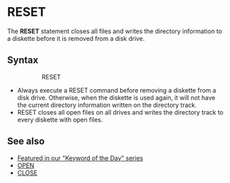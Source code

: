 <style>pre.codeide, pre.outputfixed, .outputcrt0 { background-color: #000 !important; color: #FFF !important; }</style><!DOCTYPE html>
<html class="client-nojs" dir="ltr" lang="en">
<head>
<title>RESET - QB64 Phoenix Edition Wiki</title>
</head>
<body class="mediawiki ltr sitedir-ltr mw-hide-empty-elt ns-0 ns-subject page-RESET rootpage-RESET skin-vector action-view skin-vector-legacy vector-feature-language-in-header-enabled vector-feature-language-in-main-page-header-disabled vector-feature-language-alert-in-sidebar-disabled vector-feature-sticky-header-disabled vector-feature-sticky-header-edit-disabled vector-feature-table-of-contents-disabled vector-feature-visual-enhancement-next-disabled">
<div class="mw-body" id="content" role="main">
<a id="top"></a>
<h1 class="firstHeading mw-first-heading" id="firstHeading"><span class="mw-page-title-main">RESET</span></h1>
<div class="vector-body" id="bodyContent">
<div class="mw-body-content mw-content-ltr" dir="ltr" id="mw-content-text" lang="en"><div class="mw-parser-output"><p>The <b>RESET</b> statement closes all files and writes the directory information to a diskette before it is removed from a disk drive.
</p>
<h2><span class="mw-headline" id="Syntax">Syntax</span></h2>
<dl><dd><dl><dd>RESET</dd></dl></dd></dl>
<p>
</p>
<ul><li>Always execute a RESET command before removing a diskette from a disk drive. Otherwise, when the diskette is used again, it will not have the current directory information written on the directory track.</li>
<li>RESET closes all open files on all drives and writes the directory track to every diskette with open files.</li></ul>
<p>
</p>
<h2><span class="mw-headline" id="See_also">See also</span></h2>
<ul><li><a class="external text" href="https://qb64phoenix.com/forum/showthread.php?tid=1357" rel="nofollow">Featured in our "Keyword of the Day" series</a></li>
<li><a href="OPEN" title="OPEN">OPEN</a></li>
<li><a href="CLOSE" title="CLOSE">CLOSE</a></li></ul>
<p>
</p>
<!-- 
NewPP limit report
Cached time: 20240715061406
Cache expiry: 86400
Reduced expiry: false
Complications: [show‐toc]
CPU time usage: 0.013 seconds
Real time usage: 0.021 seconds
Preprocessor visited node count: 9/1000000
Post‐expand include size: 505/2097152 bytes
Template argument size: 0/2097152 bytes
Highest expansion depth: 3/100
Expensive parser function count: 0/100
Unstrip recursion depth: 0/20
Unstrip post‐expand size: 0/5000000 bytes
-->
<!--
Transclusion expansion time report (%,ms,calls,template)
100.00%   10.575      1 -total
 50.30%    5.319      1 Template:PageSyntax
 27.38%    2.895      1 Template:PageSeeAlso
 19.91%    2.106      1 Template:PageNavigation
-->
<!-- Saved in parser cache with key qb64pnix_mw19894-mwmb_:pcache:idhash:248-0!canonical and timestamp 20240715061406 and revision id 8934.
 -->
</div>
</div>
</div>
</div>
</body>
</html>